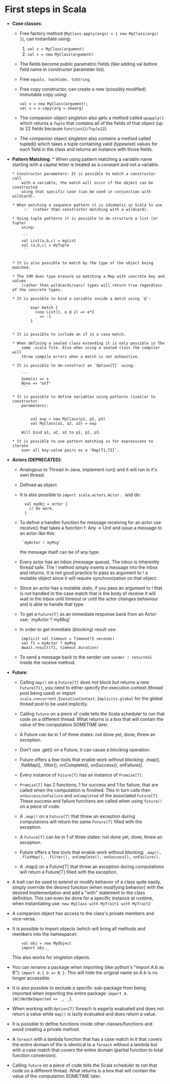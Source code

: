 <h1>First steps in Scala</h1>

* **Case classes**:
    * Free factory method (`MyClass.apply(args) = { new MyClass(args) }`), can instantiate using:
   		1. `val v = MyClass(argument)`
      	2. `val v = new MyClass(argument)`

    * The fields become public parametric fields (like adding val before field
    name in constructor parameter list).

    * Free `equals, hashCode, toString`.

    * Free copy constructor, can create a new (possibly modified) immutable copy using:

    
	    ```
	    val v = new MyClass(argument);
	    val u = v.copy(arg = newarg)
	    ```
          

    * The companion object singleton also gets a method called `upapply()`
        which returns a `Tuple` that contains all of the fields of that object
        (up to 22 fields because `Function22/Tuple22`).

    * The companion object singleton also contains a method called tupled()
        which takes a tuple containing valid (typewise) values for each field
        in the class and returns an instance with those fields.
        

* **Pattern Matching**:
      * When using pattern matching a variable name starting with a capital letter
          is treated as a constant and not a variable.

      * Constructor parameters: It is possible to match a constructor call
          with a variable, the match will occur if the object can be constructed
          using that specific case (can be used in conjunction with wildcard).

      * When matching a sequence pattern it is idiomatic in Scala to use
          `::` (rather than constructor matching with a wildcard).

      * Using tuple patterns it is possible to de-structure a list (or tuple)
          using:
          
          ```
          val List(a,b,c) = myList
          val (a,b,c) = myTuple
          ```
          

      * It is also possible to match by the type of the object being matched.

      * The JVM does type erasure so matching a Map with concrete key and values
          (rather than wildcards/vars) types will return true regardless of the concrete types.

      * It is possible to bind a variable inside a match using `@`:
             
              expr match {
                case List(1, e @ 2) => e*2
                _ => -1
              }
              

      * It is possible to include an if in a case match.

      * When defining a sealed class extending it is only possible in The
          same .scala file. Also when using a sealed class the compiler will
          throw compile errors when a match is not exhaustive.

      * It is possible to de-construct an `Option[T]` using:
          
          ```
          Some(s) => s
          None => "wtf"
          ```

      * It is possible to define variables using patterns (similar to constructor
          parameters):
          
              
              val exp = new MyClass(p1, p2, p3)
              val MyClass(a1, a2, a3) = exp
              
          Will bind a1, a2, a3 to p1, p2, p3.

      * It is possible to use pattern matching in for expressions to iterate
          over all key-value pairs os a `Map[T1,T2]`.

* **Actors (DEPRECATED)**:
  		
  	* Analogous to Thread in Java, implement run() and it will run in it's own
        thread.

   * Defined as object.
   
   * It is also possible to `import scala.actors.Actor._` and do:
   
	    ```
          val myObj = actor {
            // Do work.
          }
		```
		
   * To define a handler function for message receiving for an actor
        use receive() that takes a function f: Any -> Unit and issue a message
        to an actor like this:

          `myActor ! myMsg`

        the message itself can be of any type.

   * Every actor has an inbox (message queue). The inbox is inherently
        thread safe. The ! method simply inserts a message into the inbox
        and returns. It is not good practice to pass as argument to ! a
        mutable object since it will require synchronization on that object.

   * Since an actor has a mutable state, if you pass an argument to ! that
        is not handled in the case match that is the body of receive it will
        wait in the inbox until timeout or until the actor changes behaviour
        and is able to handle that type.

   * To get a `Future[T]` as an immediate response back from an Actor use:
          `myActor ? myMsg'
                    
   * In order to get immidiate (blocking) result use:
  
	```
  		implicit val timeout = Timeout(5 seconds)
  		val f1 = myActor ? myMsg
  		Await.result(f1, timeout.duration)
	```
	
	* To send a message back to the sender use `sender ! returnVal` inside the receive method.



* **Future**:

  * Calling `map()` on a `Future[T]` does not block but returns a new `Future[T1]`,
      you need to either specify the execution context (thread pool being used) or
      import `scala.concurrent.ExecutionContext.Implicits.global` for the global thread
      pool to be used implicitly.
  
  * Calling `future` on a piece of code tells the Scala scheduler to run that code
    on a different thread. What returns is a box that will contain the value of
    the computation SOMETIME later.
  
  * A Future can be in 1 of three states: not done yet, done, threw an exception.
  
  * Don't use .get() on a Future, it can cause a blocking operation.

  * Future offers a few tools that enable work without blocking:
    .map(), .flatMap(), .filter(), onComplete(), onSuccess(), onFailure().
    
  * Every instance of `Future[T]` has an instance of `Promise[T]`.

  * `Promise[T]` has 2 functions, 1 for success and 1 for failure, that are called
    when the computation is finished. This in turn calls then `onSuccess/onFailure` 
    and `onCompleted` of the associated `Future[T]`. These success and failure 
    functions are called when using `future()` on a piece of code.
    
  * A `.map()` on a `Future[T]` that threw an exception during computations will return the same `Future[T]` filled with the exception.
  
  * A `Future[T]` can be in 1 of three states: not done yet, done, threw an exception.
  
  * Future offers a few tools that enable work without blocking:
    `.map(), .flatMap(), .filter(), onComplete(), onSuccess(), onFailure().`

  * A .map() on a Future[T] that threw an exception during computations will
    return a Future[T] filled with the exception.
          
* A trait can be used to extend or modify behavior of a class quite easily, simply
    override the desired function (when modifying behavior) with the desired implementation
    and add a "with" statement to the class definition. This can even be done for a specific
    instance at runtime, when instantiating use:
        `new MyClass with MyTrait1 with MyTrait2`

* A companion object has access to the class's private members and vice-versa.

* It is possible to import objects (which will bring all methods and members
    into the namespace):
	
	```
		val obj = new MyObject
		import obj._
	```
	
    This also works for singleton objects.
    
* You can rename a package when importing (like python's "import A.b as B"): `import A.{ b => B }`. This will hide the original name so A.b is no longer accessible.

* It is also possible to exclude a specific sub-package from being imported when importing the entire package: `import A.{WilNotBeImported => _, _}`.

* When working with `Option[T]` foreach is eagerly evaluated and does not return
    a value while `map()` is lazily evaluated and does return a value.
    
* It is possible to define functions inside other classes/functions and avoid creating a private method.

* A `foreach` with a lambda function that has a case match in it that covers
    the entire domain of the is identical to a `foreach` without a lambda but with
    a case match that covers the entire domain (partial function to total
    function conversion).
    
* Calling `future` on a piece of code tells the Scala scheduler to run that code
    on a different thread. What returns is a box that will contain the value of
    the computation SOMETIME later.


